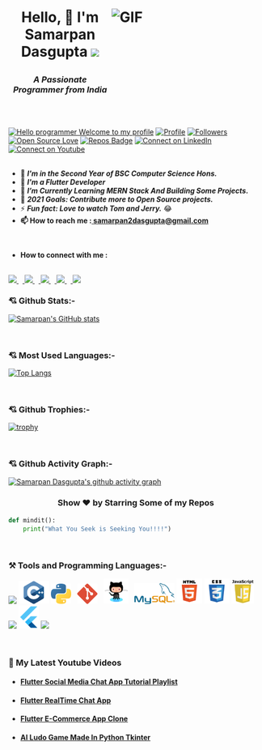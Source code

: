 <h1> <img alt="GIF" src="Gifs/coder.gif" width=300px height=200px align="right">

<p align="center" >Hello, 👋 I'm Samarpan Dasgupta <img src="Gifs/Developer.gif" width=70px></h1>

<h3 align="center"><i>A Passionate Programmer from India</i></h3></br></br>

[![Hello programmer Welcome to my profile](https://img.shields.io/badge/Hello_Developers-Welcome-gold.svg?style=flat&logo=github)](https://github.com/SamarpanCoder2002) [![Profile](https://Visitor-badge.glitch.me/badge?page_id=SamarpanCoder2002.profileviews-badge)](https://github.com/SamarpanCoder2002) [![Followers](https://img.shields.io/github/followers/SamarpanCoder2002?style=social)](https://github.com/SamarpanCoder2002?tab=followers) [![Open Source Love](https://badges.frapsoft.com/os/v2/open-source.svg?v=103)](https://github.com/SamarpanCoder2002) [![Repos Badge](https://badges.pufler.dev/repos/SamarpanCoder2002)](https://badges.pufler.dev/repos/SamarpanCoder2002) [![Connect on LinkedIn](https://img.shields.io/badge/--linkedin?label=LinkedIn&logo=LinkedIn&style=social)](https://www.linkedin.com/in/samarpan-dasgupta-4aa1061b0/)
[![Connect on Youtube](https://img.shields.io/badge/--Youtube?label=Youtube&logo=Youtube&style=social)](https://www.youtube.com/channel/UCafv0dsb4Xp8sSWoKdmw5BQ)
<br></br>

- 🔭 **_I'm in the Second Year of BSC Computer Science Hons._**</br>
- 🎊 **_I'm a Flutter Developer_**</br>
- 🌱 **_I’m Currently Learning MERN Stack And Building Some Projects._**</br>
- 🥅 **_2021 Goals: Contribute more to Open Source projects._**</br>
- ⚡ **_Fun fact: Love to watch Tom and Jerry._** 😂</br>
- <b>📫 How to reach me :<a href="https://mail.google.com/mail/?view=cm&fs=1&to=samarpan2dasgupta@gmail.com"> samarpan2dasgupta@gmail.com</a></b>
<br/>

- <b>How to connect with me :</b>
<br/>
<a href="https://www.linkedin.com/in/samarpan-dasgupta-4aa1061b0/"> <img src="https://img.icons8.com/fluent/48/000000/linkedin.png" width="50px"/> </a>&nbsp;&nbsp;<a href="https://www.facebook.com/samarpan.dasgupta.3/"> <img src="https://img.icons8.com/fluency/48/000000/facebook-new.png" width="50px"/> </a>&nbsp;&nbsp;<a href="https://www.instagram.com/samarpan_dasgupta/"> <img src="https://img.icons8.com/plasticine/100/000000/instagram-new--v2.png" width="50px"/> </a>&nbsp;&nbsp;<a href="https://twitter.com/SamarpanDasgup1"> <img src="https://img.icons8.com/fluency/48/000000/twitter.png" width="50px"/> </a>&nbsp;&nbsp;<a href="https://www.youtube.com/channel/UCafv0dsb4Xp8sSWoKdmw5BQ"> <img src="https://img.icons8.com/color/48/000000/youtube-play.png" width="50px"/> </a>

### 💘 Github Stats:-

[![Samarpan's GitHub stats](https://github-readme-stats.vercel.app/api?username=SamarpanCoder2002&theme=radical)](https://github.com/SamarpanCoder2002/github-readme-stats)

</br>

### 💘 Most Used Languages:-

[![Top Langs](https://github-readme-stats.vercel.app/api/top-langs/?username=SamarpanCoder2002&layout=compact&theme=vision-friendly-dark&langs_count=6)](https://github.com/SamarpanCoder2002/github-readme-stats)

</br>

### 💘 Github Trophies:-

[![trophy](https://github-profile-trophy.vercel.app/?username=SamarpanCoder2002&theme=gruvbox)](https://github.com/SamarpanCoder2002/github-profile-trophy)

</br>

### 💘 Github Activity Graph:-

[![Samarpan Dasgupta's github activity graph](https://activity-graph.herokuapp.com/graph?username=SamarpanCoder2002&theme=react-dark)](https://github.com/SamarpanCoder2002/github-readme-activity-graph)

<h3> <p align="center"> Show ❤️ by Starring Some of my Repos</h3>

```Python
def mindit():
    print("What You Seek is Seeking You!!!!")
```

</br>

<h3> ⚒️ Tools and Programming Languages:- </h3>
<p align="left">
<img src="https://img.icons8.com/color/48/000000/c-programming.png" width="50px"/>
<img src="Images_For_README/c++_lang.png?raw=true" width=60px>
<img src="Images_For_README/python_logo.png?raw=true" width=40px>&nbsp&nbsp
<img src="Images_For_README/git.png?raw=true" width=40px>&nbsp&nbsp
<img src="Images_For_README/github.png" width=50px>&nbsp&nbsp

<img src="Images_For_README/mysql_logo.png?raw=true" width=80px>
<img src="Images_For_README/html_logo.png?raw=true" width=50px>
<img src="Images_For_README/css_logo.png?raw=true" width=50px>
<img src="Images_For_README/js_logo.png?raw=true" width=45px>
<img src="https://img.icons8.com/ultraviolet/40/000000/react--v2.png" width="40px"/>
<img src="Images_For_README/flutter.png?raw=true" width=40px>
<img src="https://img.icons8.com/color/48/000000/firebase.png" width=50px/>

</p>
<br/>

<h3>🌱 My Latest Youtube Videos</h3>

- #### [Flutter Social Media Chat App Tutorial Playlist](https://youtube.com/playlist?list=PLn4o1Gy6eg752X6ZaJ7UL55kLJ235laOg)

- #### [Flutter RealTime Chat App](https://youtu.be/QEDhmxzEqUA)

- #### [Flutter E-Commerce App Clone](https://youtu.be/nxZa9D8_wrc)

- #### [AI Ludo Game Made In Python Tkinter](https://youtu.be/5NScX6qgd3Y)

[youtube]: https://www.youtube.com/channel/UCafv0dsb4Xp8sSWoKdmw5BQ
[linkedin]: https://www.linkedin.com/in/samarpan-dasgupta-4aa1061b0/
